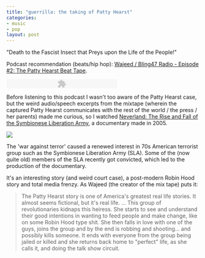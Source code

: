 ```yaml
--- 
title: "guerrilla: the taking of Patty Hearst"
categories: 
- music
- pop
layout: post
---
```


"Death to the Fascist Insect that Preys upon the Life of the People!"

Podcast recommendation (beats/hip hop): [Wajeed / Bling47 Radio - Episode #2: The Patty Hearst Beat
Tape](http://bling47radio.podomatic.com/entry/2008-05-23T22_51_03-07_00).

<object type="application/x-shockwave-flash" data="/player/player.swf" width="290" height="24">
  <param name="movie" value="/player/player.swf" />
  <param name="FlashVars" value="soundFile=http://bling47radio.podOmatic.com/enclosure/2008-05-23T22_51_03-07_00.mp3">
  <param name="quality" value="high" />
  <param name="menu" value="true" />
  <param name="wmode" value="transparent" />
</object>

Before listening to this podcast I wasn't too aware of the Patty Hearst case, 
but the weird audio/speech excerpts from the mixtape (wherein the captured Patty Hearst 
communicates with the rest of the world / the press / her parents) made me curious,
so I watched [Neverland: The Rise and Fall of the Symbionese Liberation Army](http://www.imdb.com/title/tt0884842/), 
a documentary made in 2005. 

<a href="http://upload.wikimedia.org/wikipedia/en/3/35/Patty_Hearst.jpg">
  <img src="http://upload.wikimedia.org/wikipedia/en/3/35/Patty_Hearst.jpg" class="left-img"/>
</a>

The 'war against terror' caused a renewed interest in 70s American terrorist
group such as the Symbionese Liberation Army (SLA). Some of the (now quite old) members of the SLA 
recently got convicted, which led to the production of the documentary.

It's an interesting story (and  weird court case), a post-modern Robin Hood
story and total media frenzy. As Wajeed
(the creator of the mix tape) puts it:



>The Patty Hearst story is one of America's greatest real life stories. It
>almost seems fictional, but it's real life. ...  This group of revolutionaries
>kidnaps this heiress. She starts to see and understand their good intentions
>in wanting to feed people and make change, like on some Robin Hood type shit.
>She then falls in love with one of the guys, joins the group and by the end
>is robbing and shooting... and possibly kills someone. It ends with everyone
>from the group being jailed or killed and she returns back home to "perfect"
>life, as she calls it, and doing the talk show circuit.



